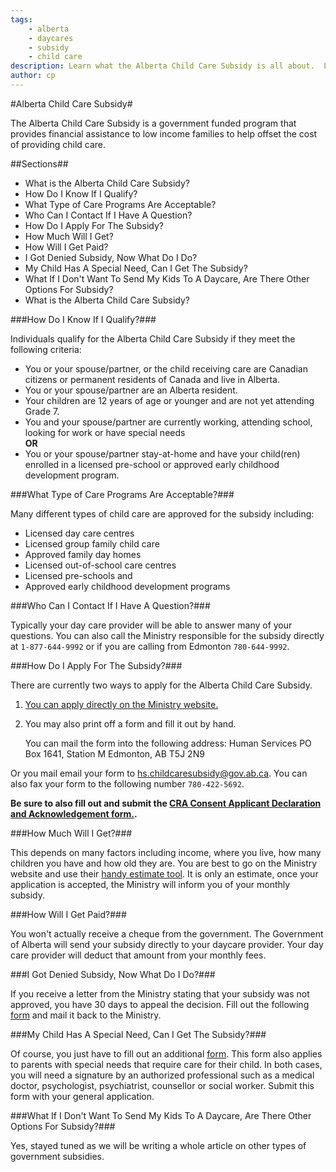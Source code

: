 ```yaml
---
tags:
    - alberta
    - daycares
    - subsidy
    - child care
description: Learn what the Alberta Child Care Subsidy is all about.  Learn whether you qualify or not, how to apply, where to apply and much more.
author: cp
---
```

#Alberta Child Care Subsidy#
  

The Alberta Child Care Subsidy is a government funded program that provides financial assistance to low income families to help offset the cost of providing child care.

##Sections##

*	What is the Alberta Child Care Subsidy?
*	How Do I Know If I Qualify?
*	What Type of Care Programs Are Acceptable?
*	Who Can I Contact If I Have A Question?
*	How Do I Apply For The Subsidy?
*	How Much Will I Get?
*	How Will I Get Paid?
*	I Got Denied Subsidy, Now What Do I Do?
*	My Child Has A Special Need, Can I Get The Subsidy?
*	What If I Don't Want To Send My Kids To A Daycare, Are There Other Options For Subsidy?
*	What is the Alberta Child Care Subsidy?


###How Do I Know If I Qualify?###

Individuals qualify for the Alberta Child Care Subsidy if they meet the following criteria:

*	You or your spouse/partner, or the child receiving care are Canadian citizens or permanent residents of Canada and live in Alberta.
*	You or your spouse/partner are an Alberta resident.
*	Your children are 12 years of age or younger and are not yet attending Grade 7.
*	You and your spouse/partner are currently working, attending school, looking for work or have special needs  
	**OR**  
*	You or your spouse/partner stay-at-home and have your child(ren) enrolled in a licensed pre-school or approved early childhood development program.

###What Type of Care Programs Are Acceptable?###

Many different types of child care are approved for the subsidy including:

*	Licensed day care centres
*	Licensed group family child care
*	Approved family day homes
*	Licensed out-of-school care centres
*	Licensed pre-schools and
*	Approved early childhood development programs

###Who Can I Contact If I Have A Question?###

Typically your day care provider will be able to answer many of your questions. You can also call the Ministry responsible for the subsidy directly at `1‑877‑644‑9992` or if you are calling from Edmonton `780‑644‑9992`.

###How Do I Apply For The Subsidy?###

There are currently two ways to apply for the Alberta Child Care Subsidy.

1. [You can apply directly on the Ministry website.](https://www.childcaresubsidy.gov.ab.ca/ccs/ccs_public.nsf/PS2?OpenForm)

2. You may also print off a form and fill it out by hand.

	You can mail the form into the following address:
	Human Services
	PO Box 1641, Station M
	Edmonton, AB T5J 2N9

Or you mail email your form to [hs.childcaresubsidy@gov.ab.ca](hs.childcaresubsidy@gov.ab.ca).
You can also fax your form to the following number `780‑422‑5692`.

**Be sure to also fill out and submit the [CRA Consent Applicant Declaration and Acknowledgement form.](http://humanservices.alberta.ca/documents/CDEV0022.pdf).**

###How Much Will I Get?###

This depends on many factors including income, where you live, how many children you have and how old they are. You are best to go on the Ministry website and use their [handy estimate tool](https://www.childcaresubsidy.gov.ab.ca/ccs/ccs_public.nsf/Estimator?OpenForm). It is only an estimate, once your application is accepted, the Ministry will inform you of your monthly subsidy.

###How Will I Get Paid?###

You won't actually receive a cheque from the government. The Government of Alberta will send your subsidy directly to your daycare provider. Your day care provider will deduct that amount from your monthly fees.

###I Got Denied Subsidy, Now What Do I Do?###

If you receive a letter from the Ministry stating that your subsidy was not approved, you have 30 days to appeal the decision. Fill out the following [form](http://humanservices.alberta.ca/documents/CDEV2250.pdf) and mail it back to the Ministry.

###My Child Has A Special Need, Can I Get The Subsidy?###

Of course, you just have to fill out an additional [form](http://humanservices.alberta.ca/documents/CS3610.pdf). This form also applies to parents with special needs that require care for their child. In both cases, you will need a signature by an authorized professional such as a medical doctor, psychologist, psychiatrist, counsellor or social worker. Submit this form with your general application.

###What If I Don't Want To Send My Kids To A Daycare, Are There Other Options For Subsidy?###

Yes, stayed tuned as we will be writing a whole article on other types of government subsidies.
